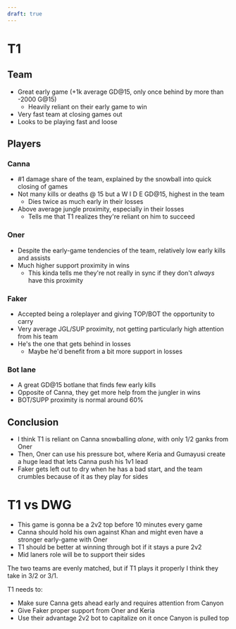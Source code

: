 ```yaml
---
draft: true
---
```

# T1

## Team

- Great early game (+1k average GD@15, only once behind by more than -2000 G@15)
  - Heavily reliant on their early game to win
- Very fast team at closing games out
- Looks to be playing fast and loose

## Players

### Canna

- #1 damage share of the team, explained by the snowball into quick closing of games
- Not many kills or deaths @ 15 but a W I D E GD@15, highest in the team
  - Dies twice as much early in their losses
- Above average jungle proximity, especially in their losses
  - Tells me that T1 realizes they're reliant on him to succeed

### Oner

- Despite the early-game tendencies of the team, relatively low early kills and assists
- Much higher support proximity in wins
  - This kinda tells me they're not really in sync if they don't *always* have this proximity

### Faker

- Accepted being a roleplayer and giving TOP/BOT the opportunity to carry
- Very average JGL/SUP proximity, not getting particularly high attention from his team
- He's the one that gets behind in losses
  - Maybe he'd benefit from a bit more support in losses

### Bot lane

- A great GD@15 botlane that finds few early kills
- Opposite of Canna, they get more help from the jungler in wins
- BOT/SUPP proximity is normal around 60%

## Conclusion

- I think T1 is reliant on Canna snowballing *alone*, with only 1/2 ganks from Oner
- Then, Oner can use his pressure bot, where Keria and Gumayusi create a huge lead that lets Canna push his 1v1 lead
- Faker gets left out to dry when he has a bad start, and the team crumbles because of it as they play for sides

# T1 vs DWG

- This game is gonna be a 2v2 top before 10 minutes every game
- Canna should hold his own against Khan and might even have a stronger early-game with Oner
- T1 should be better at winning through bot if it stays a pure 2v2
- Mid laners role will be to support their sides

The two teams are evenly matched, but if T1 plays it properly I think they take in 3/2 or 3/1.

T1 needs to:

- Make sure Canna gets ahead early and requires attention from Canyon
- Give Faker proper support from Oner and Keria
- Use their advantage 2v2 bot to capitalize on it once Canyon is pulled top
